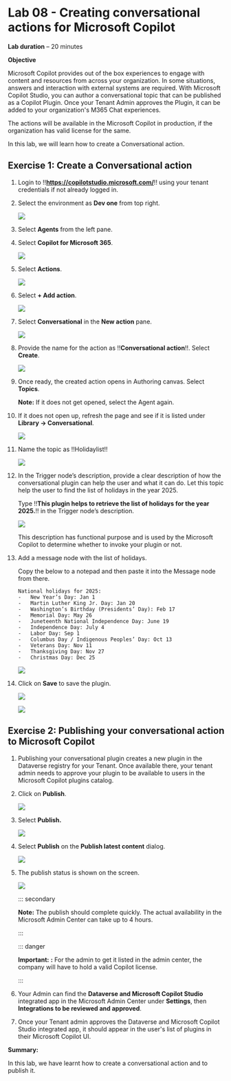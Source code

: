 # **Lab 08 - Creating conversational actions for Microsoft Copilot**

**Lab duration** – 20 minutes

**Objective**

Microsoft Copilot provides out of the box experiences to engage with
content and resources from across your organization. In some situations,
answers and interaction with external systems are required. With
Microsoft Copilot Studio, you can author a conversational topic that can
be published as a Copilot Plugin. Once your Tenant Admin approves the
Plugin, it can be added to your organization's M365 Chat experiences.

The actions will be available in the Microsoft Copilot in production, if
the organization has valid license for the same.

In this lab, we will learn how to create a Conversational action.

## **Exercise 1: Create a Conversational action**

1.  Login to !!**https://copilotstudio.microsoft.com/**!! using your
    tenant credentials if not already logged in.

2.  Select the environment as **Dev one** from top right.

    ![](./media/image17.png)

3.	Select **Agents** from the left pane.
   
4.  Select **Copilot for Microsoft 365**.

    ![](./media/image1.png)

5.  Select **Actions**.

    ![](./media/image2.png)

6.  Select **+ Add action**.

    ![](./media/image3.png)

7.  Select **Conversational** in the **New action** pane.

    ![](./media/image4.png)

8.  Provide the name for the action as !!**Conversational action**!!.
    Select **Create**.

    ![](./media/Pict33.png)
    
9.  Once ready, the created action opens in Authoring canvas. Select
    **Topics**.

    **Note:** If it does not get opened, select the Agent again. 

10.	If it does not open up, refresh the page and see if it is listed under **Library -> Conversational**.

    ![](./media/Pict34.png)
   	
11. Name the topic as !!Holidaylist!!

     ![](./media/image8.png)

12. In the Trigger node’s description, provide a clear description of
    how the conversational plugin can help the user and what it can
    do. Let this topic help the user to find the list of holidays in the
    year 2025.

    Type !!**This plugin helps to retrieve the list of holidays for the year 2025.**!! in the Trigger node’s description.

     ![](./media/image9.png)

    This description has functional purpose and is used by the Microsoft
Copilot to determine whether to invoke your plugin or not.

13. Add a message node with the list of holidays.

    Copy the below to a notepad and then paste it into the Message node from there.
    
    ```
    National holidays for 2025:
    -	New Year’s Day:	Jan 1
    -	Martin Luther King Jr. Day: Jan 20
    -	Washington’s Birthday (Presidents’ Day): Feb 17
    -	Memorial Day: May 26
    -	Juneteenth National Independence Day: June 19
    -	Independence Day: July 4
    -	Labor Day: Sep 1
    -	Columbus Day / Indigenous Peoples’ Day: Oct 13
    -	Veterans Day: Nov 11
    -	Thanksgiving Day: Nov 27
    -	Christmas Day: Dec 25    
    ```
    
    ![](./media/Pict35.png)

11. Click on **Save** to save the plugin.

    ![](./media/image11.png)

    ![](./media/image12.png)

## **Exercise 2: Publishing your conversational action to Microsoft Copilot**

1.  Publishing your conversational plugin creates a new plugin in the
    Dataverse registry for your Tenant. Once available there, your
    tenant admin needs to approve your plugin to be available to users
    in the Microsoft Copilot plugins catalog.

2.  Click on **Publish**.

    ![](./media/image13.png)

3.  Select **Publish.**

    ![](./media/image14.png)

4.  Select **Publish** on the **Publish latest content** dialog.

    ![](./media/image15.png)

5.  The publish status is shown on the screen.

    ![](./media/image16.png)

    ::: secondary
    
    **Note:** The publish should complete quickly. The actual availability in the Microsoft Admin Center can take up to 4 hours.

    :::

    ::: danger

    **Important:** **:** For the admin to get it listed in the admin center, the company will have to hold a valid Copilot license.

    :::

7.  Your Admin can find the **Dataverse and Microsoft Copilot
    Studio** integrated app in the Microsoft Admin Center
    under **Settings**, then **Integrations to be reviewed and
    approved**.

8.  Once your Tenant admin approves the Dataverse and Microsoft Copilot
    Studio integrated app, it should appear in the user's list of
    plugins in their Microsoft Copilot UI.

**Summary:**

In this lab, we have learnt how to create a conversational action and to
publish it.
